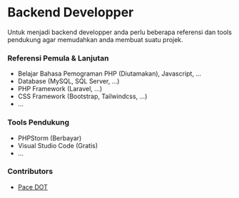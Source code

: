 # Backend Developper

Untuk menjadi backend developper anda perlu beberapa referensi dan tools pendukung agar memudahkan anda membuat suatu projek.

### Referensi Pemula & Lanjutan

- Belajar Bahasa Pemograman PHP (Diutamakan), Javascript, ...
- Database (MySQL, SQL Server, ...)
- PHP Framework (Laravel, ...)
- CSS Framework (Bootstrap, Tailwindcss, ...)
- ...

### Tools Pendukung

- PHPStorm (Berbayar)
- Visual Studio Code (Gratis)
- ...

### Contributors

- [Pace DOT](https://github.com/pace-dot)
